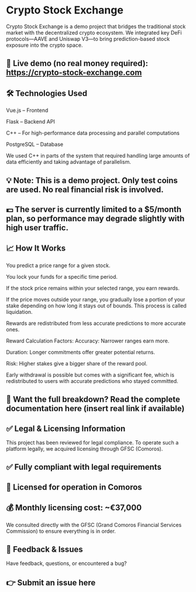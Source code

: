 # Crypto Stock Exchange
Crypto Stock Exchange is a demo project that bridges the traditional stock market with the decentralized crypto ecosystem. We integrated key DeFi protocols—AAVE and Uniswap V3—to bring prediction-based stock exposure into the crypto space.

## 🔗 Live demo (no real money required): <a>https://crypto-stock-exchange.com</a>

## 🛠️ Technologies Used
Vue.js – Frontend

Flask – Backend API

C++ – For high-performance data processing and parallel computations

PostgreSQL – Database

We used C++ in parts of the system that required handling large amounts of data efficiently and taking advantage of parallelism.

## 💡 Note: This is a demo project. Only test coins are used. No real financial risk is involved.
## 💵 The server is currently limited to a $5/month plan, so performance may degrade slightly with high user traffic.

## 📈 How It Works
You predict a price range for a given stock.

You lock your funds for a specific time period.

If the stock price remains within your selected range, you earn rewards.

If the price moves outside your range, you gradually lose a portion of your stake depending on how long it stays out of bounds. This process is called liquidation.

Rewards are redistributed from less accurate predictions to more accurate ones.

Reward Calculation Factors:
Accuracy: Narrower ranges earn more.

Duration: Longer commitments offer greater potential returns.

Risk: Higher stakes give a bigger share of the reward pool.

Early withdrawal is possible but comes with a significant fee, which is redistributed to users with accurate predictions who stayed committed.

## 📘 Want the full breakdown? Read the complete documentation here (insert real link if available)

## ✅ Legal & Licensing Information
This project has been reviewed for legal compliance.
To operate such a platform legally, we acquired licensing through GFSC (Comoros).

## ✅ Fully compliant with legal requirements

## 💼 Licensed for operation in Comoros

## 💰 Monthly licensing cost: ~€37,000

We consulted directly with the GFSC (Grand Comoros Financial Services Commission) to ensure everything is in order.

## 🐞 Feedback & Issues
Have feedback, questions, or encountered a bug?
## 👉 Submit an issue here 

